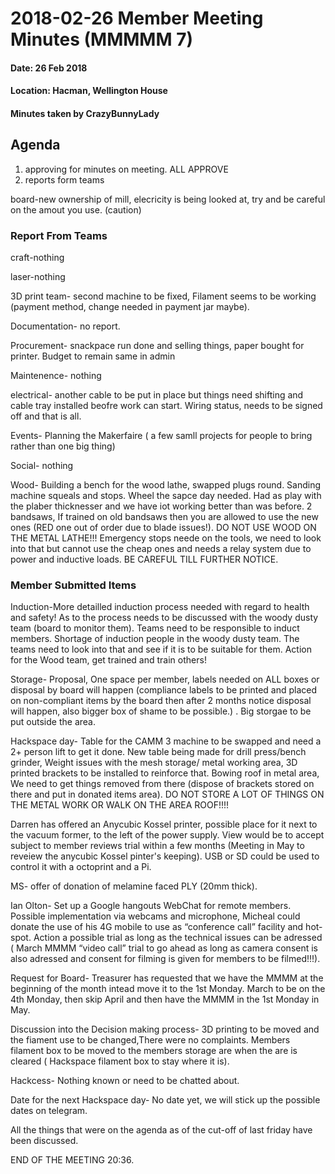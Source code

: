 # 2018-02-26 Member Meeting Minutes (MMMMM 7)
#### Date: 26 Feb 2018
#### Location: Hacman, Wellington House
#### Minutes taken by CrazyBunnyLady
## Agenda
1. approving for minutes on meeting. ALL APPROVE
2. reports form teams

board-new ownership of mill, elecricity is being looked at, try and be careful on the amout you use. (caution)

### Report From Teams
craft-nothing

laser-nothing

3D print team- second machine to be fixed, Filament seems to be working (payment method, change needed in payment jar maybe). 

Documentation- no report. 

Procurement- snackpace run done and selling things, paper bought for printer. Budget to remain same in admin

Maintenence- nothing

electrical- another cable to be put in place but things need shifting and cable tray installed beofre work can start. Wiring status, needs to be signed off and that is all. 

Events- Planning the Makerfaire ( a few samll projects for people to bring rather than one big thing)

Social- nothing

Wood- Building a bench for the wood lathe, swapped plugs round. Sanding machine squeals and stops. Wheel the sapce day needed. Had as play with the plaber thicknesser and we have iot working better than was before. 2 bandsaws, If trained on old bandsaws then you are allowed to use the new ones (RED one out of order due to blade issues!). DO NOT USE WOOD ON THE METAL LATHE!!!
Emergency stops neede on the tools, we need to look into that but cannot use the cheap ones and needs a relay system due to power and inductive loads. BE CAREFUL TILL FURTHER NOTICE.
 
### Member Submitted Items

Induction-More detailled induction process needed with regard to health and safety! As to the process needs to be discussed with the woody dusty team (board to monitor them). Teams need to be responsible to induct members. Shortage of induction people in the woody dusty team. The teams need to look into that and see if it is to be suitable for them. Action for the Wood team, get trained and train others!

Storage- Proposal, One space per member, labels needed on ALL boxes or disposal by board will happen (compliance labels to be printed and placed on non-compliant items by the board then after 2 months notice disposal will happen, also bigger box of shame to be possible.) . Big storgae to be put outside the area. 


Hackspace day- Table for the CAMM 3 machine to be swapped and need a 2+ person lift to get it done. New table being made for drill press/bench grinder,  Weight issues with the mesh storage/ metal working area, 3D printed brackets to be installed to reinforce that. Bowing roof in metal area, We need to get things removed from there (dispose of brackets stored on there and put in donated items area). DO NOT STORE A LOT OF THINGS ON THE METAL WORK OR WALK ON THE AREA ROOF!!!!

 Darren has offered an Anycubic Kossel printer, possible place for it next to the vacuum former, to the left of the power supply. View would be to accept subject to member reviews trial within a few months (Meeting in May to reveiew the anycubic Kossel pinter's keeping). USB or SD could be used to control it with a octoprint and a Pi. 

MS- offer of donation of melamine faced PLY (20mm thick).
 
Ian Olton- Set up a Google hangouts WebChat for remote members. Possible implementation via webcams and microphone, Micheal could donate the use of his 4G mobile to use as “conference call” facility and hot-spot. Action a possible trial as long as the technical issues can be adressed ( March MMMM “video call” trial to go ahead as long as camera consent is also adressed and consent for filming is given for members to be filmed!!!). 

Request for Board- Treasurer has requested that we have the MMMM at the beginning of the month intead move it to the 1st Monday. March to be on the 4th Monday, then skip April and then have the MMMM in the 1st Monday in May.

Discussion into the Decision making process- 3D printing to be moved and the fiament use to  be changed,There were no complaints. Members filament box to be moved to the members storage are when the are is cleared ( Hackspace filament box to stay where it is).

Hackcess- Nothing known or need to be chatted about.

Date for the next Hackspace day- No date yet, we will stick up the possible dates on telegram. 

All the things that were on the agenda as of the cut-off of last friday have been discussed. 

END OF THE MEETING 20:36.